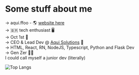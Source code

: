 # Some stuff about me
-> aqui.ffoo - 🌎 [website here](https://aquiffoo.vercel.app/)
<br>
-> 🇧🇷 tech enthusiast 🖥️
<br>
-> Oct 1st 🎂
<br>
-> CEO & Lead Dev @ [Aqui Solutions](https://www.github.com/aquislt) 🚀
<br>
-> HTML, React, RN, NodeJS, Typescript, Python and Flask Dev
<br>
-> Gen Zer 👨‍💻
<br>
I could call myself a junior dev (literally)

![Top Langs](https://github-readme-stats.vercel.app/api/top-langs/?username=aquiffoo&layout=compact&theme=transparent)
